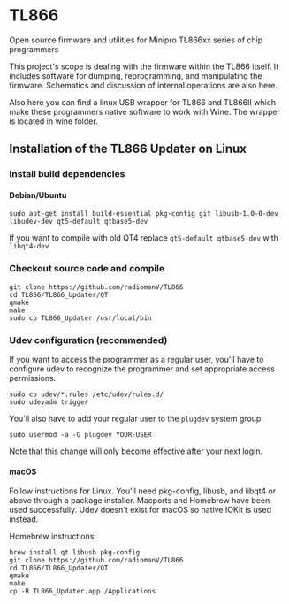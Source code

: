 # TL866
Open source firmware and utilities for Minipro TL866xx series of chip programmers

This project's scope is dealing with the firmware within the TL866 
itself.  It includes software for dumping, reprogramming, and 
manipulating the firmware.  Schematics and discussion of internal 
operations are also here.

Also here you can find a linux USB wrapper for TL866 and TL866II which make these programmers
native software to work with Wine. The wrapper is located in wine folder.  


## Installation of the TL866 Updater on Linux

### Install build dependencies

#### Debian/Ubuntu
```nohighlight
sudo apt-get install build-essential pkg-config git libusb-1.0-0-dev libudev-dev qt5-default qtbase5-dev 
```
If you want to compile with old QT4 replace `qt5-default qtbase5-dev` with `libqt4-dev`


### Checkout source code and compile 
```nohighlight
git clone https://github.com/radiomanV/TL866
cd TL866/TL866_Updater/QT
qmake
make
sudo cp TL866_Updater /usr/local/bin
```

### Udev configuration (recommended)
If you want to access the programmer as a regular user, you'll have to
configure udev to recognize the programmer and set appropriate access
permissions.

```nohighlight
sudo cp udev/*.rules /etc/udev/rules.d/
sudo udevadm trigger
```
You'll also have to add your regular user to the `plugdev` system
group:
```nohighlight
sudo usermod -a -G plugdev YOUR-USER
```
Note that this change will only become effective after your next
login.

#### macOS

Follow instructions for Linux. You'll need pkg-config, libusb, and libqt4 or above through
a package installer. Macports and Homebrew have been used successfully. Udev doesn't
exist for macOS so native IOKit is used instead.

Homebrew instructions:

```nohighlight
brew install qt libusb pkg-config
git clone https://github.com/radiomanV/TL866
cd TL866/TL866_Updater/QT
qmake
make
cp -R TL866_Updater.app /Applications
```
